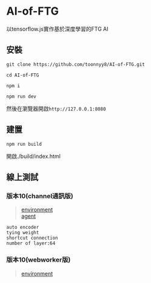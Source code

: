 # AI-of-FTG
以tensorflow.js實作基於深度學習的FTG AI

## 安裝
```
git clone https://github.com/toonnyy8/AI-of-FTG.git

cd AI-of-FTG

npm i

npm run dev
```

然後在瀏覽器開啟`http://127.0.0.1:8080`

## 建置
```
npm run build
```
開啟./build/index.html

## 線上測試

### 版本10(channel通訊版)
>[environment](https://toonnyy8.github.io/AI-of-FTG/build/dddqn10/index.html)  
[agent](https://toonnyy8.github.io/AI-of-FTG/build/dddqn10/agent.html)
```
auto encoder
tying weight
shortcut connection 
number of layer:64
```

### 版本10(webworker版)
>[environment](https://toonnyy8.github.io/AI-of-FTG/build/dddqn10_webworker/index.html)